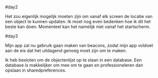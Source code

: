 #day2

Het zou eigenlijk mogelijk moeten zijn om vanaf elk screen de locatie van een object te kunnen updaten. Ik moet nog even bedenken hoe ik dit het beste kan doen. Momenteel kan het namelijk niet vanaf het startscherm. 

#day3

Mijn app zal nu gebruik gaan maken van beacons, zodat mijn app voldoet aan de eis dat het uitdagend genoeg moet zijn om te maken.

Ik heb besloten om de objectenlijst op te slaan in een database. Een database is makkelijker om mee om te gaan en professioneleren dan opslaan in sharedpreferences.


